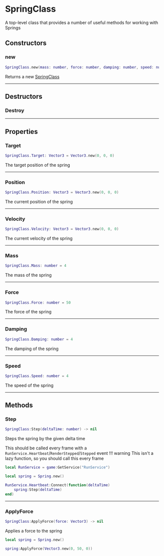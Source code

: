 # SpringClass

A top-level class that provides a number of useful methods for working with Springs

## Constructors
### new
```lua
SpringClass.new(mass: number, force: number, damping: number, speed: number) -> SpringClass
```

Returns a new [SpringClass](#springclass)

---

## Destructors
### Destroy

---

## Properties
### Target
```lua
SpringClass.Target: Vector3 = Vector3.new(0, 0, 0)
```

The target position of the spring

---

### Position
```lua
SpringClass.Position: Vector3 = Vector3.new(0, 0, 0)
```

The current position of the spring

---

### Velocity
```lua
SpringClass.Velocity: Vector3 = Vector3.new(0, 0, 0)
```

The current velocity of the spring

---

### Mass
```lua
SpringClass.Mass: number = 4
```

The mass of the spring

---

### Force
```lua
SpringClass.Force: number = 50
```

The force of the spring

---

### Damping
```lua
SpringClass.Damping: number = 4
```

The damping of the spring

---

### Speed
```lua
SpringClass.Speed: number = 4
```

The speed of the spring

---

## Methods
### Step
```lua
SpringClass:Step(deltaTime: number) -> nil
```

Steps the spring by the given delta time

This should be called every frame with a `RunService.Heartbeat`/`RenderStepped`/`Stepped` event
!!! warning
	This isn't a lazy function, so you should call this every frame

```lua title="Example" linenums="1"
local RunService = game:GetService("RunService")

local spring = Spring.new()

RunService.Heartbeat:Connect(function(deltaTime)
	spring:Step(deltaTime)
end)
```

---

### ApplyForce
```lua
SpringClass:ApplyForce(force: Vector3) -> nil
```

Applies a force to the spring

```lua title="Example" linenums="1"
local spring = Spring.new()

spring:ApplyForce(Vector3.new(0, 50, 0))
```
